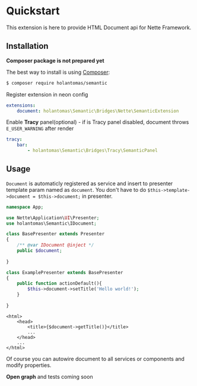Quickstart
==========

This extension is here to provide HTML Document api for Nette Framework.


Installation
-----------

**Composer package is not prepared yet**

The best way to install is using [Composer](http://getcomposer.org/):

```sh
$ composer require holantomas/semantic
```

Register extension in neon config

```yml
extensions:
	document: holantomas\Semantic\Bridges\Nette\SemanticExtension
```

Enable **Tracy** panel(optional) - if is Tracy panel disabled, document throws `E_USER_WARNING` after render

```yml
tracy:
	bar:
		- holantomas\Semantic\Bridges\Tracy\SemanticPanel
```


Usage
------------

`Document` is automaticly registered as service and insert to presenter template param named as `document`.
You don't have to do `$this->template->document = $this->document;` in presenter.

```php
namespace App;

use Nette\Application\UI\Presenter;
use holantomas\Semantic\IDocument;

class BasePresenter extends Presenter
{
	/** @var IDocument @inject */
	public $document;
	
}

class ExamplePresenter extends BasePresenter
{
	public function actionDefault(){
		$this->document->setTitle('Hello world!');
	}
	
}
```

```latte
<html>
	<head>
		<title>{$document->getTitle()}</title>
		...
	</head>
	...
</html>
```

Of course you can autowire document to all services or components and modify properties.


**Open graph** and tests coming soon